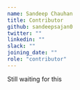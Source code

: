 ```yaml
---
name: Sandeep Chauhan
title: Contributor
github: sandeepsajan0
twitter: ""
linkedin: ""
slack: ""
joining_date: ""
role: "contributor"
---
```


Still waiting for this
